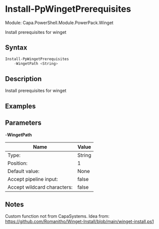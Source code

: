 # Install-PpWingetPrerequisites
Module: Capa.PowerShell.Module.PowerPack.Winget

Install prerequisites for winget

## Syntax

```powershell
Install-PpWingetPrerequisites
	-WingetPath <String>
```

## Description

Install prerequisites for winget

## Examples


## Parameters

-**WingetPath**


| Name | Value |
| ---- | ---- |
| Type: | String |
| Position: | 1 | 
| Default value: | None | 
| Accept pipeline input: | false | 
| Accept wildcard characters: | false | 


## Notes

Custom function not from CapaSystems. 		Idea from: https://github.com/Romanitho/Winget-Install/blob/main/winget-install.ps1
